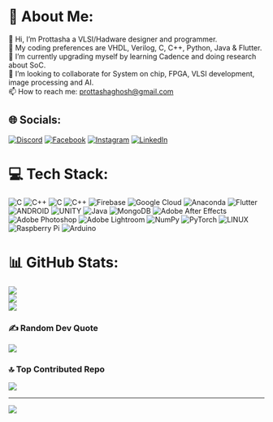 # 💫 About Me:
👋 Hi, I’m Prottasha a VLSI/Hadware designer and programmer.<br>👀 My coding preferences are VHDL, Verilog, C, C++, Python, Java & Flutter.<br>🌱 I’m currently upgrading myself by learning Cadence and doing research about SoC.<br>💞️ I’m looking to collaborate for System on chip, FPGA, VLSI development, image processing and AI.<br>📫 How to reach me: prottashaghosh@gmail.com


## 🌐 Socials:
[![Discord](https://img.shields.io/badge/Discord-%237289DA.svg?logo=discord&logoColor=white)](https://discord.gg/Ahsa#8123) [![Facebook](https://img.shields.io/badge/Facebook-%231877F2.svg?logo=Facebook&logoColor=white)](https://facebook.com//gpuja1) [![Instagram](https://img.shields.io/badge/Instagram-%23E4405F.svg?logo=Instagram&logoColor=white)](https://instagram.com//prottasha5416/) [![LinkedIn](https://img.shields.io/badge/LinkedIn-%230077B5.svg?logo=linkedin&logoColor=white)](https://linkedin.com/in//prottasha-ghosh-42a88a9a/) 

# 💻 Tech Stack:
![C](https://img.shields.io/badge/c-%2300599C.svg?style=flat&logo=c&logoColor=white) ![C++](https://img.shields.io/badge/c++-%2300599C.svg?style=flat&logo=c%2B%2B&logoColor=white) ![C](https://img.shields.io/badge/c-%2300599C.svg?style=flat&logo=c&logoColor=white) ![C++](https://img.shields.io/badge/c++-%2300599C.svg?style=flat&logo=c%2B%2B&logoColor=white) ![Firebase](https://img.shields.io/badge/firebase-%23039BE5.svg?style=flat&logo=firebase) ![Google Cloud](https://img.shields.io/badge/Google%20Cloud-%234285F4.svg?style=flat&logo=google-cloud&logoColor=white) ![Anaconda](https://img.shields.io/badge/Anaconda-%2344A833.svg?style=flat&logo=anaconda&logoColor=white) ![Flutter](https://img.shields.io/badge/Flutter-%2302569B.svg?style=flat&logo=Flutter&logoColor=white) ![ANDROID](https://img.shields.io/badge/android-%2320232a.svg?style=flat&logo=android&logoColor=%a4c639) ![UNITY](https://img.shields.io/badge/Unity-%2320232a.svg?style=flat&logo=unity&logoColor=white) ![Java](https://img.shields.io/badge/java-%23ED8B00.svg?style=flat&logo=java&logoColor=white) ![MongoDB](https://img.shields.io/badge/MongoDB-%234ea94b.svg?style=flat&logo=mongodb&logoColor=white) ![Adobe After Effects](https://img.shields.io/badge/Adobe%20After%20Effects-9999FF.svg?style=flat&logo=Adobe%20After%20Effects&logoColor=white) ![Adobe Photoshop](https://img.shields.io/badge/adobephotoshop-%2331A8FF.svg?style=flat&logo=adobephotoshop&logoColor=white) ![Adobe Lightroom](https://img.shields.io/badge/Adobe%20Lightroom-31A8FF.svg?style=flat&logo=Adobe%20Lightroom&logoColor=white) ![NumPy](https://img.shields.io/badge/numpy-%23013243.svg?style=flat&logo=numpy&logoColor=white) ![PyTorch](https://img.shields.io/badge/PyTorch-%23EE4C2C.svg?style=flat&logo=PyTorch&logoColor=white) ![LINUX](https://img.shields.io/badge/Linux-FCC624?style=flat&logo=linux&logoColor=black) ![Raspberry Pi](https://img.shields.io/badge/-RaspberryPi-C51A4A?style=flat&logo=Raspberry-Pi) ![Arduino](https://img.shields.io/badge/-Arduino-00979D?style=flat&logo=Arduino&logoColor=white)
# 📊 GitHub Stats:
![](https://github-readme-stats.vercel.app/api?username=Prottasha19&theme=react&hide_border=false&include_all_commits=true&count_private=true)<br/>
![](https://github-readme-streak-stats.herokuapp.com/?user=Prottasha19&theme=react&hide_border=false)<br/>
![](https://github-readme-stats.vercel.app/api/top-langs/?username=Prottasha19&theme=react&hide_border=false&include_all_commits=true&count_private=true&layout=compact)

### ✍️ Random Dev Quote
![](https://quotes-github-readme.vercel.app/api?type=horizontal&theme=radical)

### 🔝 Top Contributed Repo
![](https://github-contributor-stats.vercel.app/api?username=Prottasha19&limit=5&theme=dark&combine_all_yearly_contributions=true)

---
[![](https://visitcount.itsvg.in/api?id=Prottasha19&icon=0&color=0)](https://visitcount.itsvg.in)

<!-- Proudly created with GPRM ( https://gprm.itsvg.in ) -->
